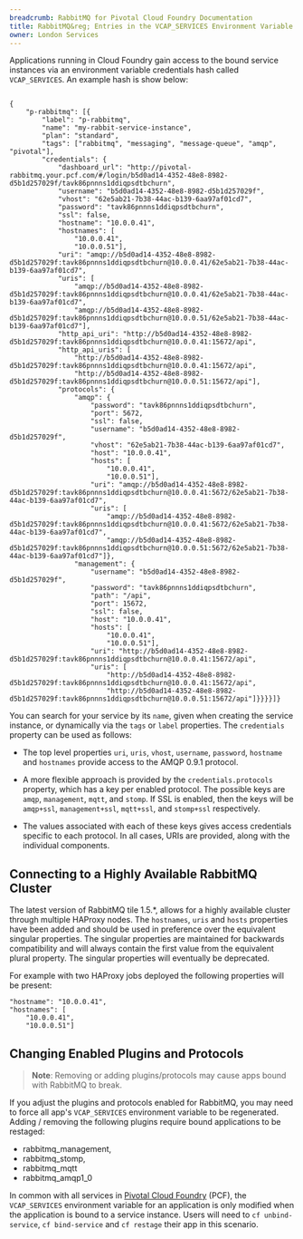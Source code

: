 ```yaml
---
breadcrumb: RabbitMQ for Pivotal Cloud Foundry Documentation
title: RabbitMQ&reg; Entries in the VCAP_SERVICES Environment Variable
owner: London Services
---
```


Applications running in Cloud Foundry gain access to the bound service instances via an environment variable credentials hash called `VCAP_SERVICES`. An example hash is show below:

<pre><code>
{
    "p-rabbitmq": [{
        "label": "p-rabbitmq",
        "name": "my-rabbit-service-instance",
        "plan": "standard",
        "tags": ["rabbitmq", "messaging", "message-queue", "amqp", "pivotal"],
        "credentials": {
            "dashboard_url": "http://pivotal-rabbitmq.your.pcf.com/#/login/b5d0ad14-4352-48e8-8982-d5b1d257029f/tavk86pnnns1ddiqpsdtbchurn",
            "username": "b5d0ad14-4352-48e8-8982-d5b1d257029f",
            "vhost": "62e5ab21-7b38-44ac-b139-6aa97af01cd7",
            "password": "tavk86pnnns1ddiqpsdtbchurn",
            "ssl": false,
            "hostname": "10.0.0.41",
            "hostnames": [
                "10.0.0.41",
                "10.0.0.51"],
            "uri": "amqp://b5d0ad14-4352-48e8-8982-d5b1d257029f:tavk86pnnns1ddiqpsdtbchurn@10.0.0.41/62e5ab21-7b38-44ac-b139-6aa97af01cd7",
            "uris": [
                "amqp://b5d0ad14-4352-48e8-8982-d5b1d257029f:tavk86pnnns1ddiqpsdtbchurn@10.0.0.41/62e5ab21-7b38-44ac-b139-6aa97af01cd7",
                "amqp://b5d0ad14-4352-48e8-8982-d5b1d257029f:tavk86pnnns1ddiqpsdtbchurn@10.0.0.51/62e5ab21-7b38-44ac-b139-6aa97af01cd7"],
            "http_api_uri": "http://b5d0ad14-4352-48e8-8982-d5b1d257029f:tavk86pnnns1ddiqpsdtbchurn@10.0.0.41:15672/api",
            "http_api_uris": [
                "http://b5d0ad14-4352-48e8-8982-d5b1d257029f:tavk86pnnns1ddiqpsdtbchurn@10.0.0.41:15672/api",
                "http://b5d0ad14-4352-48e8-8982-d5b1d257029f:tavk86pnnns1ddiqpsdtbchurn@10.0.0.51:15672/api"],
            "protocols": {
                "amqp": {
                    "password": "tavk86pnnns1ddiqpsdtbchurn",
                    "port": 5672,
                    "ssl": false,
                    "username": "b5d0ad14-4352-48e8-8982-d5b1d257029f",
                    "vhost": "62e5ab21-7b38-44ac-b139-6aa97af01cd7",
                    "host": "10.0.0.41",
                    "hosts": [
                        "10.0.0.41",
                        "10.0.0.51"],
                    "uri": "amqp://b5d0ad14-4352-48e8-8982-d5b1d257029f:tavk86pnnns1ddiqpsdtbchurn@10.0.0.41:5672/62e5ab21-7b38-44ac-b139-6aa97af01cd7",
                    "uris": [
                        "amqp://b5d0ad14-4352-48e8-8982-d5b1d257029f:tavk86pnnns1ddiqpsdtbchurn@10.0.0.41:5672/62e5ab21-7b38-44ac-b139-6aa97af01cd7",
                        "amqp://b5d0ad14-4352-48e8-8982-d5b1d257029f:tavk86pnnns1ddiqpsdtbchurn@10.0.0.51:5672/62e5ab21-7b38-44ac-b139-6aa97af01cd7"]},
                "management": {
                    "username": "b5d0ad14-4352-48e8-8982-d5b1d257029f",
                    "password": "tavk86pnnns1ddiqpsdtbchurn",
                    "path": "/api",
                    "port": 15672,
                    "ssl": false,
                    "host": "10.0.0.41",
                    "hosts": [
                        "10.0.0.41",
                        "10.0.0.51"],
                    "uri": "http://b5d0ad14-4352-48e8-8982-d5b1d257029f:tavk86pnnns1ddiqpsdtbchurn@10.0.0.41:15672/api",
                    "uris": [
                        "http://b5d0ad14-4352-48e8-8982-d5b1d257029f:tavk86pnnns1ddiqpsdtbchurn@10.0.0.41:15672/api",
                        "http://b5d0ad14-4352-48e8-8982-d5b1d257029f:tavk86pnnns1ddiqpsdtbchurn@10.0.0.51:15672/api"]}}}}]}
</code></pre>

You can search for your service by its `name`, given when creating the service instance, or dynamically via the `tags` or `label` properties. The `credentials` property can be used as follows:

* The top level properties `uri`, `uris`, `vhost`, `username`, `password`, `hostname` and `hostnames` provide access to the AMQP 0.9.1 protocol.

* A more flexible approach is provided by the `credentials.protocols` property, which has a key per enabled protocol. The possible keys are `amqp`, `management`, `mqtt`, and `stomp`. If SSL is enabled, then the keys will be `amqp+ssl`, `management+ssl`, `mqtt+ssl`, and `stomp+ssl` respectively.

* The values associated with each of these keys gives access credentials specific to each protocol. In all cases, URIs are provided, along with the individual components.

## Connecting to a Highly Available RabbitMQ Cluster

The latest version of RabbitMQ tile 1.5.*, allows for a highly available cluster through multiple HAProxy nodes. The `hostnames`, `uris` and `hosts` properties have been added and should be used in preference over the equivalent singular properties. The singular properties are maintained for backwards compatibility and will always contain the first value from the equivalent plural property. The singular properties will eventually be deprecated.

For example with two HAProxy jobs deployed the following properties will be present:
<pre><code>"hostname": "10.0.0.41",
"hostnames": [
    "10.0.0.41",
    "10.0.0.51"]
</code></pre>

## Changing Enabled Plugins and Protocols

> **Note**: Removing or adding plugins/protocols may cause apps bound with RabbitMQ to break.

If you adjust the plugins and protocols enabled for RabbitMQ, you may need to force all app's `VCAP_SERVICES` environment variable to be regenerated. Adding / removing the following plugins require bound applications to be restaged:

* rabbitmq_management,
* rabbitmq_stomp,
* rabbitmq_mqtt
* rabbitmq\_amqp1\_0

In common with all services in [Pivotal Cloud Foundry](https://network.pivotal.io/products/pivotal-cf) (PCF), the `VCAP_SERVICES` environment variable for an application is only modified when the application is bound to a service instance. Users will need to `cf unbind-service`, `cf bind-service` and `cf restage` their app in this scenario.
